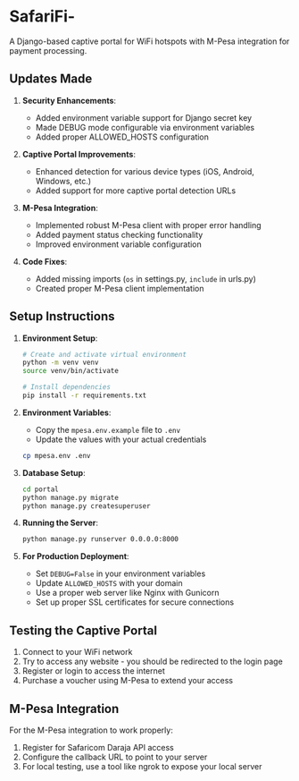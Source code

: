 # SafariFi-

A Django-based captive portal for WiFi hotspots with M-Pesa integration for payment processing.

## Updates Made

1. **Security Enhancements**:
   - Added environment variable support for Django secret key
   - Made DEBUG mode configurable via environment variables
   - Added proper ALLOWED_HOSTS configuration

2. **Captive Portal Improvements**:
   - Enhanced detection for various device types (iOS, Android, Windows, etc.)
   - Added support for more captive portal detection URLs

3. **M-Pesa Integration**:
   - Implemented robust M-Pesa client with proper error handling
   - Added payment status checking functionality
   - Improved environment variable configuration

4. **Code Fixes**:
   - Added missing imports (`os` in settings.py, `include` in urls.py)
   - Created proper M-Pesa client implementation

## Setup Instructions

1. **Environment Setup**:
   ```bash
   # Create and activate virtual environment
   python -m venv venv
   source venv/bin/activate
   
   # Install dependencies
   pip install -r requirements.txt
   ```

2. **Environment Variables**:
   - Copy the `mpesa.env.example` file to `.env`
   - Update the values with your actual credentials
   ```bash
   cp mpesa.env .env
   ```

3. **Database Setup**:
   ```bash
   cd portal
   python manage.py migrate
   python manage.py createsuperuser
   ```

4. **Running the Server**:
   ```bash
   python manage.py runserver 0.0.0.0:8000
   ```

5. **For Production Deployment**:
   - Set `DEBUG=False` in your environment variables
   - Update `ALLOWED_HOSTS` with your domain
   - Use a proper web server like Nginx with Gunicorn
   - Set up proper SSL certificates for secure connections

## Testing the Captive Portal

1. Connect to your WiFi network
2. Try to access any website - you should be redirected to the login page
3. Register or login to access the internet
4. Purchase a voucher using M-Pesa to extend your access

## M-Pesa Integration

For the M-Pesa integration to work properly:
1. Register for Safaricom Daraja API access
2. Configure the callback URL to point to your server
3. For local testing, use a tool like ngrok to expose your local server
